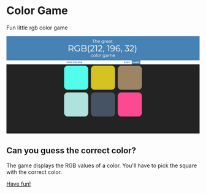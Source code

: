 # Color Game
Fun little rgb color game

![preview](assets/preview.png)

## Can you guess the correct color?
The game displays the RGB values of a color.
You'll have to pick the square with the correct color.

[Have fun!](https://color-game.andypieters.nl)
